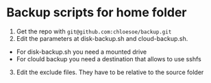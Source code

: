 # Backup scripts for home folder
1. Get the repo with ```git@github.com:chloesoe/backup.git```
2. Edit the parameters at disk-backup.sh and cloud-backup.sh.
  * For disk-backup.sh you need a mounted drive
  * For clould backup you need a destination that allows to use sshfs
3. Edit the exclude files. They have to be relative to the source folder


